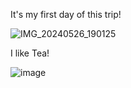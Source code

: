 It's my first day of this trip!

![IMG_20240526_190125](https://github.com/zhiliangpt/Zhis.Blog.Draft/assets/117251427/4887dab3-61a5-4341-b264-c247d03a3f20)

I like Tea!

![image](https://github.com/zhiliangpt/Zhis.Blog.Draft/assets/117251427/318b9cbf-bd2a-4f8e-bc47-dea4b145d0e3)
